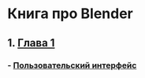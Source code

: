 # Книга про Blender

## 1. [Глава 1](parts/part01/)
###     - [Пользовательский интерфейс](parts/part01/user_interface.md)
